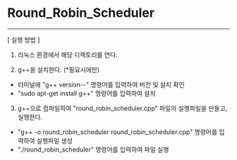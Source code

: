 # Round_Robin_Scheduler
---
[ 실행 방법 ]

1. 리눅스 환경에서 해당 디렉토리를 연다.

2. g++을 설치한다. (*필요시에만)
  - 터미널에 "g++ version--" 명령어를 입력하여 버전 및 설치 확인
  - "sudo apt-get install g++" 명령어를 입력하여 설치

3. g++으로 컴파일하여 "round_robin_scheduler.cpp" 파일의 실행파일을 만들고, 실행한다.
  - "g++ -o round_robin_scheduler round_robin_scheduler.cpp"  명령어를 입력하여 실행파일 생성
  - "./round_robin_scheduler" 명령어를 입력하여 파일 실행
